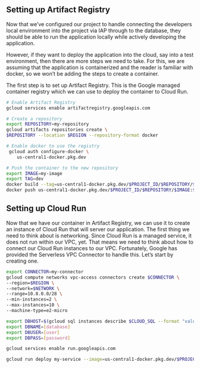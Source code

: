 ## Setting up Artifact Registry
Now that we’ve configured our project to handle connecting the developers local environment into the project via IAP through to the database, they should be able to run the application locally while actively developing the application.

However, if they want to deploy the application into the cloud, say into a test environment, then there are more steps we need to take.  For this, we are assuming that the application is containerized and the reader is familiar with docker, so we won’t be adding the steps to create a container.

The first step is to set up Artifact Registry.  This is the Google managed container registry which we can use to deploy the container to Cloud Run.

```bash
# Enable Artifact Registry
gcloud services enable artifactregistry.googleapis.com

# Create a repository
export REPOSITORY=my-repository
gcloud artifacts repositories create \
$REPOSITORY --location $REGION --repository-format docker

# Enable docker to use the registry
 gcloud auth configure-docker \
    us-central1-docker.pkg.dev  

# Push the container to the new repository
export IMAGE=my-image
export TAG=dev
docker build --tag=us-central1-docker.pkg.dev/$PROJECT_ID/$REPOSITORY/$IMAGE:$TAG --file=Dockerfile .
docker push us-central1-docker.pkg.dev/$PROJECT_ID/$REPOSITORY/$IMAGE:$TAG
```

## Setting up Cloud Run
Now that we have our container in Artifact Registry, we can use it to create an instance of Cloud Run that will server our application.  The first thing we need to think about is networking.  Since Cloud Run is a managed service, it does not run within our VPC, yet.  That means we need to think about how to connect our Cloud Run instances to our VPC.  Fortunately, Google has provided the Serverless VPC Connector to handle this.  Let’s start by creating one.

```bash
export CONNECTOR=my-connector
gcloud compute networks vpc-access connectors create $CONNECTOR \
--region=$REGION \    
--network=$NETWORK \
--range=10.8.0.0/28 \
--min-instances=2 \
--max-instances=10 \
--machine-type=e2-micro

export DBHOST=$(gcloud sql instances describe $CLOUD_SQL --format "value(ipAddresses[0].ipAddress)")
export DBNAME=[database]
export DBUSER=[user]
export DBPASS=[password]

gcloud services enable run.googleapis.com

gcloud run deploy my-service --image=us-central1-docker.pkg.dev/$PROJECT_ID/$REPOSITORY/$IMAGE:$TAG --region=$REGION --ingress=all --max-instances=1 --set-env-vars=DBHOST=${DBHOST},DBNAME=${DBNAME},DBUSER=${DBUSER},DBPASS=${DBPASS} --vpc-connector=$CONNECTOR
```
